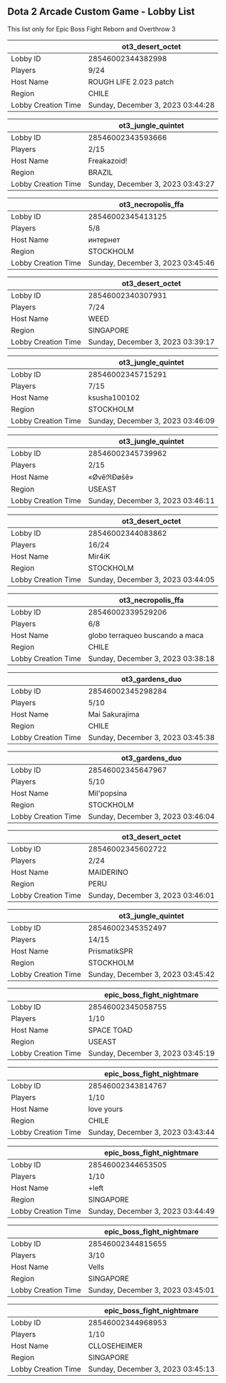 ## Dota 2 Arcade Custom Game - Lobby List

This list only for Epic Boss Fight Reborn and Overthrow 3

|  | ot3_desert_octet |
| ------ | ------ |
| Lobby ID | 28546002344382998 |
| Players | 9/24 |
| Host Name | ROUGH LIFE 2.023 patch |
| Region | CHILE |
| Lobby Creation Time | Sunday, December 3, 2023 03:44:28 |


|  | ot3_jungle_quintet |
| ------ | ------ |
| Lobby ID | 28546002343593666 |
| Players | 2/15 |
| Host Name | Freakazoid! |
| Region | BRAZIL |
| Lobby Creation Time | Sunday, December 3, 2023 03:43:27 |


|  | ot3_necropolis_ffa |
| ------ | ------ |
| Lobby ID | 28546002345413125 |
| Players | 5/8 |
| Host Name | интернет |
| Region | STOCKHOLM |
| Lobby Creation Time | Sunday, December 3, 2023 03:45:46 |


|  | ot3_desert_octet |
| ------ | ------ |
| Lobby ID | 28546002340307931 |
| Players | 7/24 |
| Host Name | WEED |
| Region | SINGAPORE |
| Lobby Creation Time | Sunday, December 3, 2023 03:39:17 |


|  | ot3_jungle_quintet |
| ------ | ------ |
| Lobby ID | 28546002345715291 |
| Players | 7/15 |
| Host Name | ksusha100102 |
| Region | STOCKHOLM |
| Lobby Creation Time | Sunday, December 3, 2023 03:46:09 |


|  | ot3_jungle_quintet |
| ------ | ------ |
| Lobby ID | 28546002345739962 |
| Players | 2/15 |
| Host Name | «ØvêℜÐøšê» |
| Region | USEAST |
| Lobby Creation Time | Sunday, December 3, 2023 03:46:11 |


|  | ot3_desert_octet |
| ------ | ------ |
| Lobby ID | 28546002344083862 |
| Players | 16/24 |
| Host Name | Mir4iK |
| Region | STOCKHOLM |
| Lobby Creation Time | Sunday, December 3, 2023 03:44:05 |


|  | ot3_necropolis_ffa |
| ------ | ------ |
| Lobby ID | 28546002339529206 |
| Players | 6/8 |
| Host Name | globo terraqueo buscando a maca |
| Region | CHILE |
| Lobby Creation Time | Sunday, December 3, 2023 03:38:18 |


|  | ot3_gardens_duo |
| ------ | ------ |
| Lobby ID | 28546002345298284 |
| Players | 5/10 |
| Host Name | Mai Sakurajima |
| Region | CHILE |
| Lobby Creation Time | Sunday, December 3, 2023 03:45:38 |


|  | ot3_gardens_duo |
| ------ | ------ |
| Lobby ID | 28546002345647967 |
| Players | 5/10 |
| Host Name | Mil'popsina |
| Region | STOCKHOLM |
| Lobby Creation Time | Sunday, December 3, 2023 03:46:04 |


|  | ot3_desert_octet |
| ------ | ------ |
| Lobby ID | 28546002345602722 |
| Players | 2/24 |
| Host Name | MAIDERINO |
| Region | PERU |
| Lobby Creation Time | Sunday, December 3, 2023 03:46:01 |


|  | ot3_jungle_quintet |
| ------ | ------ |
| Lobby ID | 28546002345352497 |
| Players | 14/15 |
| Host Name | PrismatikSPR |
| Region | STOCKHOLM |
| Lobby Creation Time | Sunday, December 3, 2023 03:45:42 |


|  | epic_boss_fight_nightmare |
| ------ | ------ |
| Lobby ID | 28546002345058755 |
| Players | 1/10 |
| Host Name | SPACE TOAD |
| Region | USEAST |
| Lobby Creation Time | Sunday, December 3, 2023 03:45:19 |


|  | epic_boss_fight_nightmare |
| ------ | ------ |
| Lobby ID | 28546002343814767 |
| Players | 1/10 |
| Host Name | love yours |
| Region | CHILE |
| Lobby Creation Time | Sunday, December 3, 2023 03:43:44 |


|  | epic_boss_fight_nightmare |
| ------ | ------ |
| Lobby ID | 28546002344653505 |
| Players | 1/10 |
| Host Name | +left |
| Region | SINGAPORE |
| Lobby Creation Time | Sunday, December 3, 2023 03:44:49 |


|  | epic_boss_fight_nightmare |
| ------ | ------ |
| Lobby ID | 28546002344815655 |
| Players | 3/10 |
| Host Name | Vells |
| Region | SINGAPORE |
| Lobby Creation Time | Sunday, December 3, 2023 03:45:01 |


|  | epic_boss_fight_nightmare |
| ------ | ------ |
| Lobby ID | 28546002344968953 |
| Players | 1/10 |
| Host Name | CLLOSEHEIMER |
| Region | SINGAPORE |
| Lobby Creation Time | Sunday, December 3, 2023 03:45:13 |


